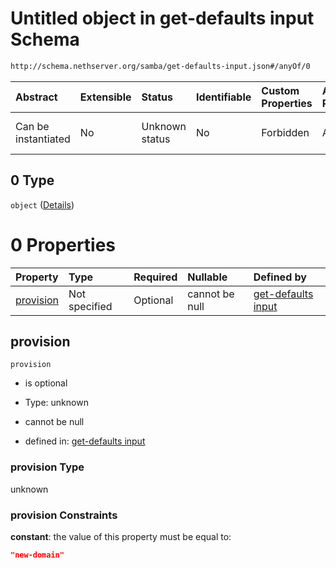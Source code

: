 # Untitled object in get-defaults input Schema

```txt
http://schema.nethserver.org/samba/get-defaults-input.json#/anyOf/0
```



| Abstract            | Extensible | Status         | Identifiable | Custom Properties | Additional Properties | Access Restrictions | Defined In                                                                        |
| :------------------ | :--------- | :------------- | :----------- | :---------------- | :-------------------- | :------------------ | :-------------------------------------------------------------------------------- |
| Can be instantiated | No         | Unknown status | No           | Forbidden         | Allowed               | none                | [get-defaults-input.json\*](samba/get-defaults-input.json "open original schema") |

## 0 Type

`object` ([Details](get-defaults-input-anyof-0.md))

# 0 Properties

| Property                | Type          | Required | Nullable       | Defined by                                                                                                                                                          |
| :---------------------- | :------------ | :------- | :------------- | :------------------------------------------------------------------------------------------------------------------------------------------------------------------ |
| [provision](#provision) | Not specified | Optional | cannot be null | [get-defaults input](get-defaults-input-anyof-0-properties-provision.md "http://schema.nethserver.org/samba/get-defaults-input.json#/anyOf/0/properties/provision") |

## provision



`provision`

*   is optional

*   Type: unknown

*   cannot be null

*   defined in: [get-defaults input](get-defaults-input-anyof-0-properties-provision.md "http://schema.nethserver.org/samba/get-defaults-input.json#/anyOf/0/properties/provision")

### provision Type

unknown

### provision Constraints

**constant**: the value of this property must be equal to:

```json
"new-domain"
```
